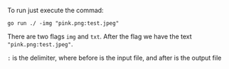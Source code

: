 

To run just execute the commad:

```
go run ./ -img "pink.png:test.jpeg"
```

There are two flags `img` and `txt`. After the flag we have the text `"pink.png:test.jpeg"`. 

`:` is the delimiter, where before is the input file, and after is the output file